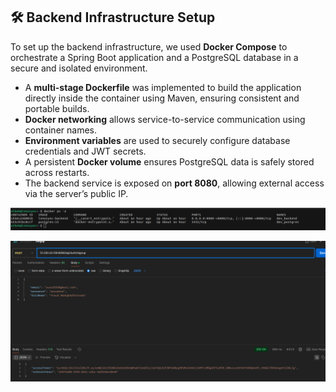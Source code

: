 ## 🛠️ Backend Infrastructure Setup

To set up the backend infrastructure, we used **Docker Compose** to orchestrate a Spring Boot application and a PostgreSQL database in a secure and isolated environment.

- A **multi-stage Dockerfile** was implemented to build the application directly inside the container using Maven, ensuring consistent and portable builds.
- **Docker networking** allows service-to-service communication using container names.
- **Environment variables** are used to securely configure database credentials and JWT secrets.
- A persistent **Docker volume** ensures PostgreSQL data is safely stored across restarts.
- The backend service is exposed on **port 8080**, allowing external access via the server’s public IP.

![alt text](docker-server.png)

![alt text](post-request.png)
